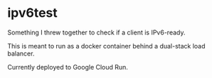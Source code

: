# ipv6test

Something I threw together to check if a client is IPv6-ready.

This is meant to run as a docker container behind a dual-stack load balancer.

Currently deployed to Google Cloud Run.
